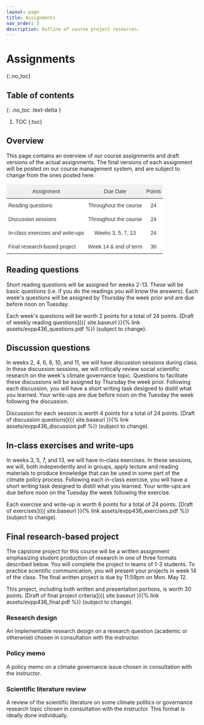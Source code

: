 ```yaml
---
layout: page
title: Assignments
nav_order: 3
description: Outline of course project resources.
---
```


# Assignments
{:.no_toc}

## Table of contents
{: .no_toc .text-delta }

1. TOC
{:toc}

## Overview
This page contains an overview of our course assignments and draft versions of the actual assignments. The final versions of each assignment will be posted on our course management system, and are subject to change from the ones posted here.

<style type="text/css">
.tg  {border:none;border-collapse:collapse;border-color:#ccc;border-spacing:0;}
.tg td{background-color:#fff;border-color:#ccc;border-style:solid;border-width:0px;color:#333;
  font-family:Arial, sans-serif;font-size:14px;overflow:hidden;padding:10px 5px;word-break:normal;}
.tg th{background-color:#f0f0f0;border-color:#ccc;border-style:solid;border-width:0px;color:#333;
  font-family:Arial, sans-serif;font-size:14px;font-weight:normal;overflow:hidden;padding:10px 5px;word-break:normal;}
.tg .tg-c3ow{border-color:inherit;text-align:center;vertical-align:top}
.tg .tg-0pky{border-color:inherit;text-align:left;vertical-align:top}
.tg .tg-dvpl{border-color:inherit;text-align:right;vertical-align:top}
</style>
<table class="tg">
<thead>
  <tr>
    <th class="tg-c3ow">Assignment</th>
    <th class="tg-c3ow">Due Date</th>
    <th class="tg-c3ow">Points</th>
  </tr>
</thead>
<tbody>
  <tr>
    <td class="tg-0pky">Reading questions</td>
    <td class="tg-c3ow">Throughout the course</td>
    <td class="tg-c3ow">24</td>
  </tr>
    <tr>
    <td class="tg-0pky">Discussion sessions</td>
    <td class="tg-c3ow">Throughout the course</td>
    <td class="tg-c3ow">24</td>
  </tr>
  <tr>
    <td class="tg-0pky">In-class exercises and write-ups</td>
    <td class="tg-c3ow">Weeks 3, 5, 7, 13</td>
    <td class="tg-c3ow">24</td>
  </tr>
  <tr>
    <td class="tg-0pky">Final research-based project</td>
    <td class="tg-c3ow">Week 14 & end of term</td>
    <td class="tg-c3ow">30</td>
  </tr>
</tbody>
</table>

## Reading questions
Short reading questions will be assigned for weeks 2-13. These will be basic questions (i.e. if you do the readings you will know the answers). Each week's questions will be assigned by Thursday the week prior and are due before noon on Tuesday. 

Each week's questions will be worth 2 points for a total of 24 points. [Draft of weekly reading questions]({{ site.baseurl }}{% link assets/evpp436_questions.pdf %}) (subject to change).

## Discussion questions
In weeks 2, 4, 6, 8, 10, and 11, we will have discussion sessions during class. In these discussion sessions, we will critically review social scientific research on the week's climate governance topic. Questions to facilitate these discussions will be assigned by Thursday the week prior. Following each discussion, you will have a short writing task designed to distill what you learned. Your write-ups are due before noon on the Tuesday the week following the discussion.

Discussion for each session is worth 4 points for a total of 24 points. [Draft of discussion questions]({{ site.baseurl }}{% link assets/evpp436_discussion.pdf %}) (subject to change).

## In-class exercises and write-ups
In weeks 3, 5, 7, and 13, we will have in-class exercises. In these sessions, we will, both independently and in groups, apply lecture and reading materials to produce knowledge that can be used in some part of the climate policy process. Following each in-class exercise, you will have a short writing task designed to distill what you learned. Your write-ups are due before noon on the Tuesday the week following the exercise. 

Each exercise and write-up is worth 6 points for a total of 24 points. [Draft of exercises]({{ site.baseurl }}{% link assets/evpp436_exercises.pdf %}) (subject to change).

## Final research-based project
The capstone project for this course will be a written assignment emphasizing student production of research in one of three formats described below. You will complete the project in teams of 1-3 students. To practice scientific communication, you will present your projects in week 14 of the class. The final written project is due by 11:59pm on Mon. May 12.

This project, including both written and presentation portions, is worth 30 points. [Draft of final project criteria]({{ site.baseurl }}{% link assets/evpp436_final.pdf %}) (subject to change).

### Research design
An implementable research design on a research question (academic or otherwise) chosen in consultation with the instructor.

### Policy memo
A policy memo on a climate governance issue chosen in consultation with the instructor.

### Scientific literature review
A review of the scientific literature on some climate politics or governance research topic chosen in consultation with the instructor. This format is ideally done individually.

